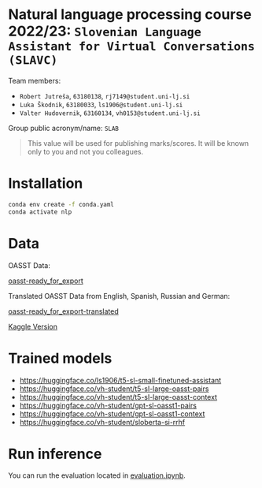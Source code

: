 # Natural language processing course 2022/23: `Slovenian Language Assistant for Virtual Conversations (SLAVC)`

Team members:
 * `Robert Jutreša`, `63180138`, `rj7149@student.uni-lj.si`
 * `Luka Škodnik`, `63180033`, `ls1906@student.uni-lj.si`
 * `Valter Hudovernik`, `63160134`, `vh0153@student.uni-lj.si`
 
Group public acronym/name: `SLAB`
 > This value will be used for publishing marks/scores. It will be known only to you and not you colleagues.

 # Installation
 ```bash	
conda env create -f conda.yaml
conda activate nlp
 ```


# Data

OASST Data:

[oasst-ready_for_export](https://huggingface.co/datasets/OpenAssistant/oasst1/blob/main/2023-04-12_oasst_ready.trees.jsonl.gz)


Translated OASST Data from English, Spanish, Russian and German:

[oasst-ready_for_export-translated](https://unilj-my.sharepoint.com/:u:/g/personal/ls1906_student_uni-lj_si/EZTsjBHFsbtPrb2Ur6k1AiwBRZDVcilb3zWtvCto38deFA?e=DHn9az)

[Kaggle Version](https://www.kaggle.com/datasets/valterh/oasst1-sl)


# Trained models

* https://huggingface.co/ls1906/t5-sl-small-finetuned-assistant
* https://huggingface.co/vh-student/t5-sl-large-oasst-pairs
* https://huggingface.co/vh-student/t5-sl-large-oasst-context
* https://huggingface.co/vh-student/gpt-sl-oasst1-pairs
* https://huggingface.co/vh-student/gpt-sl-oasst1-context
* https://huggingface.co/vh-student/sloberta-si-rrhf


# Run inference
You can run the evaluation located in [evaluation.ipynb](./notebooks/evaluation/evaluation.ipynb).
